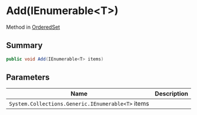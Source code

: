 # Add(IEnumerable\<T>)

Method in [OrderedSet](./)

## Summary

```csharp
public void Add(IEnumerable<T> items)
```

## Parameters

| Name                                              | Description |
| ------------------------------------------------- | ----------- |
| `System.Collections.Generic.IEnumerable<T>` items |             |
